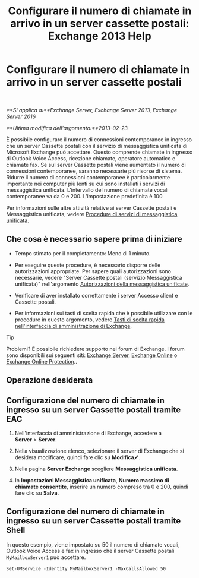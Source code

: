 ﻿---
title: 'Configurare il numero di chiamate in arrivo in un server cassette postali: Exchange 2013 Help'
TOCTitle: Configurare il numero di chiamate in arrivo in un server cassette postali
ms:assetid: 419e1de9-2bf8-48a8-824d-2a536b0a6d90
ms:mtpsurl: https://technet.microsoft.com/it-it/library/Aa997637(v=EXCHG.150)
ms:contentKeyID: 50555573
ms.date: 05/22/2018
mtps_version: v=EXCHG.150
ms.translationtype: MT
---

# Configurare il numero di chiamate in arrivo in un server cassette postali

 

_**Si applica a:**Exchange Server, Exchange Server 2013, Exchange Server 2016_

_**Ultima modifica dell'argomento:**2013-02-23_

È possibile configurare il numero di connessioni contemporanee in ingresso che un server Cassette postali con il servizio di messaggistica unificata di Microsoft Exchange può accettare. Questo comprende chiamate in ingresso di Outlook Voice Access, ricezione chiamate, operatore automatico e chiamate fax. Se sul server Cassette postali viene aumentato il numero di connessioni contemporanee, saranno necessarie più risorse di sistema. Ridurre il numero di connessioni contemporanee è particolarmente importante nei computer più lenti su cui sono installati i servizi di messaggistica unificata. L'intervallo del numero di chiamate vocali contemporanee va da 0 e 200. L'impostazione predefinita è 100.

Per informazioni sulle altre attività relative ai server Cassette postali e Messaggistica unificata, vedere [Procedure di servizi di messaggistica unificata](um-services-procedures-exchange-2013-help.md).

## Che cosa è necessario sapere prima di iniziare

  - Tempo stimato per il completamento: Meno di 1 minuto.

  - Per eseguire queste procedure, è necessario disporre delle autorizzazioni appropriate. Per sapere quali autorizzazioni sono necessarie, vedere "Server Cassette postali (servizio Messaggistica unificata)" nell'argomento [Autorizzazioni della messaggistica unificate](unified-messaging-permissions-exchange-2013-help.md).

  - Verificare di aver installato correttamente i server Accesso client e Cassette postali.

  - Per informazioni sui tasti di scelta rapida che è possibile utilizzare con le procedure in questo argomento, vedere [Tasti di scelta rapida nell'interfaccia di amministrazione di Exchange](keyboard-shortcuts-in-the-exchange-admin-center-exchange-online-protection-help.md).


> [!TIP]
> Problemi? È possibile richiedere supporto nei forum di Exchange. I forum sono disponibili sui seguenti siti: <A href="https://go.microsoft.com/fwlink/p/?linkid=60612">Exchange Server</A>, <A href="https://go.microsoft.com/fwlink/p/?linkid=267542">Exchange Online</A> o <A href="https://go.microsoft.com/fwlink/p/?linkid=285351">Exchange Online Protection</A>..



## Operazione desiderata

## Configurazione del numero di chiamate in ingresso su un server Cassette postali tramite EAC

1.  Nell'interfaccia di amministrazione di Exchange, accedere a **Server** \> **Server**.

2.  Nella visualizzazione elenco, selezionare il server di Exchange che si desidera modificare, quindi fare clic su **Modifica**![Icona Modifica](images/JJ218640.6f53ccb2-1f13-4c02-bea0-30690e6ea71d(EXCHG.150).gif "Icona Modifica").

3.  Nella pagina **Server Exchange** scegliere **Messaggistica unificata**.

4.  In **Impostazioni Messaggistica unificata**, **Numero massimo di chiamate consentite**, inserire un numero compreso tra 0 e 200, quindi fare clic su **Salva**.

## Configurazione del numero di chiamate in ingresso su un server Cassette postali tramite Shell

In questo esempio, viene impostato su 50 il numero di chiamate vocali, Outlook Voice Access e fax in ingresso che il server Cassette postali `MyMailboxServer1` può accettare.

    Set-UMService -Identity MyMailboxServer1 -MaxCallsAllowed 50

